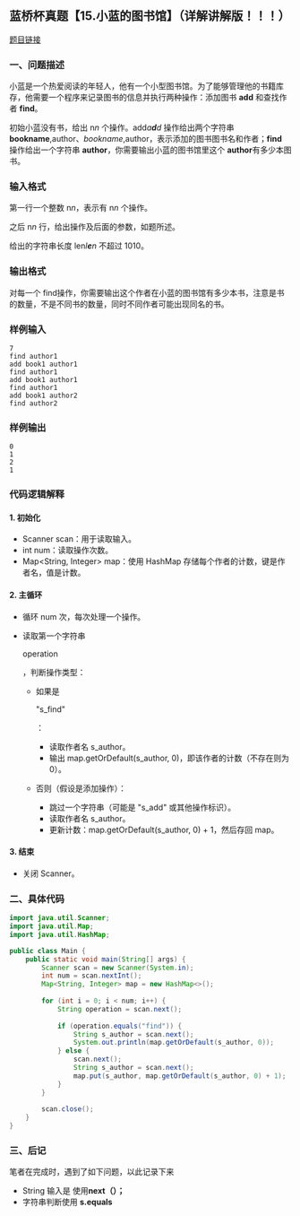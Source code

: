 ## 蓝桥杯真题【15.小蓝的图书馆】（详解讲解版！！！）

[题目链接](https://www.lanqiao.cn/problems/11097/learning/?page=1&first_category_id=1&tags=STL&tag_relation=union)

### 一、问题描述

小蓝是一个热爱阅读的年轻人，他有一个小型图书馆。为了能够管理他的书籍库存，他需要一个程序来记录图书的信息并执行两种操作：添加图书 **add** 和查找作者 **find**。

初始小蓝没有书，给出 n*n* 个操作。add*a**d**d* 操作给出两个字符串**bookname**,author、*bookname*,author，表示添加的图书图书名和作者；**find** 操作给出一个字符串 **author**，你需要输出小蓝的图书馆里这个 **author**有多少本图书。

### 输入格式

第一行一个整数 n*n*，表示有 n*n* 个操作。

之后 n*n* 行，给出操作及后面的参数，如题所述。

给出的字符串长度 len*l**e**n* 不超过 1010。

### 输出格式

对每一个 find操作，你需要输出这个作者在小蓝的图书馆有多少本书，注意是书的数量，不是不同书的数量，同时不同作者可能出现同名的书。

### 样例输入

```
7
find author1
add book1 author1
find author1
add book1 author1
find author1
add book1 author2
find author2
```

### 样例输出

```
0
1
2
1
```

### 代码逻辑解释

#### 1. 初始化

- Scanner scan：用于读取输入。
- int num：读取操作次数。
- Map<String, Integer> map：使用 HashMap 存储每个作者的计数，键是作者名，值是计数。

#### 2. 主循环

- 循环 num 次，每次处理一个操作。

- 读取第一个字符串 

  operation

  ，判断操作类型：

  - 如果是 

    "s_find"

    ：

    - 读取作者名 s_author。
    - 输出 map.getOrDefault(s_author, 0)，即该作者的计数（不存在则为 0）。

  - 否则（假设是添加操作）：

    - 跳过一个字符串（可能是 "s_add" 或其他操作标识）。
    - 读取作者名 s_author。
    - 更新计数：map.getOrDefault(s_author, 0) + 1，然后存回 map。

#### 3. 结束

- 关闭 Scanner。

### 二、具体代码

```java
import java.util.Scanner;
import java.util.Map;
import java.util.HashMap;

public class Main {
    public static void main(String[] args) {
        Scanner scan = new Scanner(System.in);
        int num = scan.nextInt();
        Map<String, Integer> map = new HashMap<>();
        
        for (int i = 0; i < num; i++) {
            String operation = scan.next();
            
            if (operation.equals("find")) {
                String s_author = scan.next();
                System.out.println(map.getOrDefault(s_author, 0));
            } else {
                scan.next();
                String s_author = scan.next();
                map.put(s_author, map.getOrDefault(s_author, 0) + 1);
            }
        }
        
        scan.close();
    }
}
```



### 三、后记

  笔者在完成时，遇到了如下问题，以此记录下来

- String 输入是 使用**next（）；**
- 字符串判断使用 **s.equals**